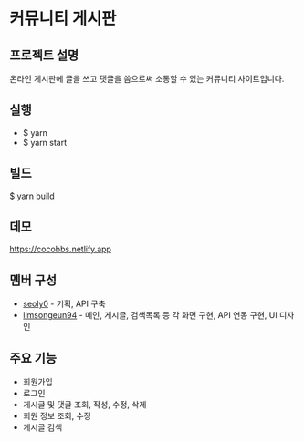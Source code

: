 # 커뮤니티 게시판

## 프로젝트 설명
온라인 게시판에 글을 쓰고 댓글을 씀으로써 소통할 수 있는 커뮤니티 사이트입니다.

## 실행
* $ yarn
* $ yarn start

## 빌드
$ yarn build

## 데모
https://cocobbs.netlify.app 

## 멤버 구성
* [seoly0](https://github.com/seoly0) - 기획, API 구축
* [limsongeun94](https://github.com/limsongeun94) - 메인, 게시글, 검색목록 등 각 화면 구현, API 연동 구현, UI 디자인

## 주요 기능
* 회원가입
* 로그인
* 게시글 및 댓글 조회, 작성, 수정, 삭제
* 회원 정보 조회, 수정
* 게시글 검색

